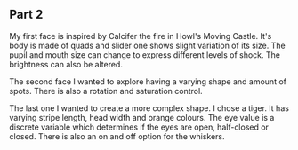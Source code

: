 ## Part 2

My first face is inspired by Calcifer the fire in Howl's Moving Castle. It's body is made of quads and slider one shows slight variation of its size. The pupil and mouth size can change to express different levels of shock. The brightness can also be altered. 

The second face I wanted to explore having a varying shape and amount of spots. There is also a rotation and saturation control. 

The last one I wanted to create a more complex shape. I chose a tiger. It has varying stripe length, head width and orange colours. The eye value is a discrete variable which determines if the eyes are open, half-closed or closed. There is also an on and off option for the whiskers. 
